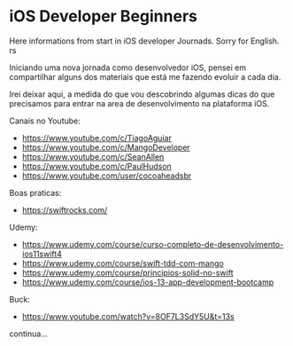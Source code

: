 # iOS Developer Beginners
Here informations from start in iOS developer Journads. Sorry for English. rs

<p>
  Iniciando uma nova jornada como desenvolvedor iOS, pensei em compartilhar alguns dos materiais que está me fazendo evoluir a cada dia.
</p>
<p>
  Irei deixar aqui, a medida do que vou descobrindo algumas dicas do que precisamos para entrar na area de desenvolvimento na plataforma iOS.
</p>

  Canais no Youtube:
   - https://www.youtube.com/c/TiagoAguiar
   - https://www.youtube.com/c/MangoDeveloper
   - https://www.youtube.com/c/SeanAllen
   - https://www.youtube.com/c/PaulHudson
   - https://www.youtube.com/user/cocoaheadsbr

  Boas praticas:
   - https://swiftrocks.com/

  Udemy:
   - https://www.udemy.com/course/curso-completo-de-desenvolvimento-ios11swift4
   - https://www.udemy.com/course/swift-tdd-com-mango
   - https://www.udemy.com/course/principios-solid-no-swift
   - https://www.udemy.com/course/ios-13-app-development-bootcamp

  Buck:
   - https://www.youtube.com/watch?v=8OF7L3SdY5U&t=13s


continua...
